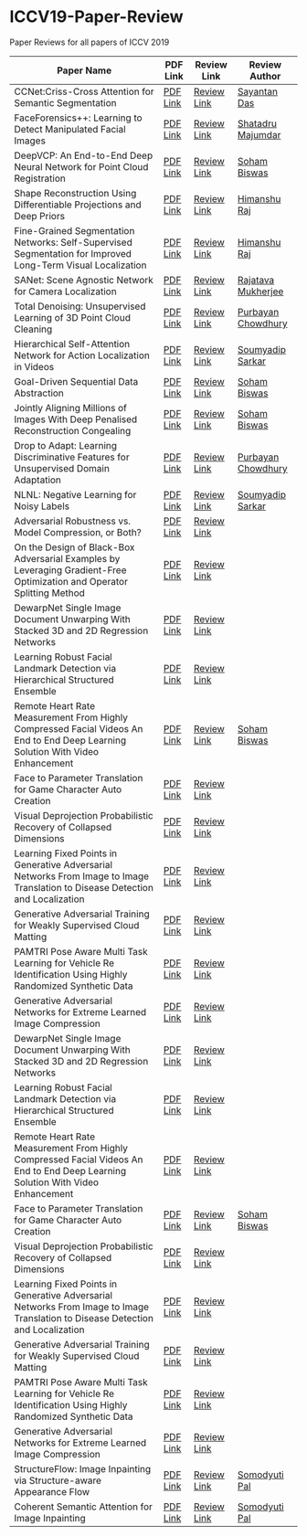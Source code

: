 # ICCV19-Paper-Review

Paper Reviews for all papers of ICCV 2019

| Paper Name  | PDF Link | Review Link  | Review Author |
|---|---|---|---|
| CCNet:Criss-Cross Attention for Semantic Segmentation| [PDF Link](https://arxiv.org/pdf/1811.11721.pdf) | [Review Link](https://www.youtube.com/watch?v=wF-DdshOpCw)  | [Sayantan Das](https://github.com/ucalyptus/)|
| FaceForensics++: Learning to Detect Manipulated Facial Images  | [PDF Link](http://openaccess.thecvf.com/content_ICCV_2019/papers/Rossler_FaceForensics_Learning_to_Detect_Manipulated_Facial_Images_ICCV_2019_paper.pdf) | [Review Link](https://{{site.github.owner_name}}.github.io/ICCV19-Paper-Review/FaceForensics%2B%2B)  | [Shatadru Majumdar](https://www.linkedin.com/in/shatadru-majumdar-ab262317b)|
| DeepVCP: An End-to-End Deep Neural Network for Point Cloud Registration  | [PDF Link](http://openaccess.thecvf.com/content_ICCV_2019/papers/Lu_DeepVCP_An_End-to-End_Deep_Neural_Network_for_Point_Cloud_Registration_ICCV_2019_paper.pdf) | [Review Link](https://{{site.github.owner_name}}.github.io/ICCV19-Paper-Review/DeepVCP)  | [Soham Biswas](https://www.linkedin.com/in/soham-biswas-590784168/)|
| Shape Reconstruction Using Differentiable Projections and Deep Priors  | [PDF Link](http://openaccess.thecvf.com/content_ICCV_2019/papers/Gadelha_Shape_Reconstruction_Using_Differentiable_Projections_and_Deep_Priors_ICCV_2019_paper.pdf) | [Review Link](https://{{site.github.owner_name}}.github.io/ICCV19-Paper-Review/Shape_Reconstruction)  | [Himanshu Raj](https://github.com/himanshuraj001)|
| Fine-Grained Segmentation Networks: Self-Supervised Segmentation for Improved Long-Term Visual Localization  | [PDF Link](http://openaccess.thecvf.com/content_ICCV_2019/papers/Larsson_Fine-Grained_Segmentation_Networks_Self-Supervised_Segmentation_for_Improved_Long-Term_Visual_Localization_ICCV_2019_paper.pdf) | [Review Link](https://{{site.github.owner_name}}.github.io/ICCV19-Paper-Review/Fine-Grained%20Segmentation%20Networks%20Self-Supervised%20Segmentation%20for%20Improved%20Long-Term%20Visual%20Localization)  | [Himanshu Raj](https://github.com/himanshuraj001)|
| SANet: Scene Agnostic Network for Camera Localization  | [PDF Link](http://openaccess.thecvf.com/content_ICCV_2019/papers/Yang_SANet_Scene_Agnostic_Network_for_Camera_Localization_ICCV_2019_paper.pdf) | [Review Link](https://{{site.github.owner_name}}.github.io/ICCV19-Paper-Review/SANet) | [Rajatava Mukherjee](https://www.linkedin.com/in/rajatava-mukherjee-6a3784182)|
| Total Denoising: Unsupervised Learning of 3D Point Cloud Cleaning | [PDF Link](http://openaccess.thecvf.com/content_ICCV_2019/papers/Hermosilla_Total_Denoising_Unsupervised_Learning_of_3D_Point_Cloud_Cleaning_ICCV_2019_paper.pdf) | [Review Link](https://{{site.github.owner_name}}.github.io/ICCV19-Paper-Review/Total%20Denoising)  |[Purbayan Chowdhury](https://www.linkedin.com/in/purbayan-chowdhury-38126914a/)|
| Hierarchical Self-Attention Network for Action Localization in Videos  | [PDF Link](http://openaccess.thecvf.com/content_ICCV_2019/papers/Pramono_Hierarchical_Self-Attention_Network_for_Action_Localization_in_Videos_ICCV_2019_paper.pdf) | [Review Link](https://{{site.github.owner_name}}.github.io/ICCV19-Paper-Review/Hierarchical%20Self-Attention%20Network)| [Soumyadip Sarkar](https://www.linkedin.com/in/soumyadip-sarkar-173901183/)|
| Goal-Driven Sequential Data Abstraction  | [PDF Link](http://openaccess.thecvf.com/content_ICCV_2019/papers/Muhammad_Goal-Driven_Sequential_Data_Abstraction_ICCV_2019_paper.pdf) | [Review Link](https://{{site.github.owner_name}}.github.io/ICCV19-Paper-Review/Goal-Driven%20Sequential%20Data%20Abstraction)  | [Soham Biswas](https://www.linkedin.com/in/soham-biswas-590784168/) |
| Jointly Aligning Millions of Images With Deep Penalised Reconstruction Congealing  | [PDF Link](http://openaccess.thecvf.com/content_ICCV_2019/papers/Annunziata_Jointly_Aligning_Millions_of_Images_With_Deep_Penalised_Reconstruction_Congealing_ICCV_2019_paper.pdf) | [Review Link](https://{{site.github.owner_name}}.github.io/ICCV19-Paper-Review/Reconstruction%20Congealing)  | [Soham Biswas](https://www.linkedin.com/in/soham-biswas-590784168/) |
| Drop to Adapt: Learning Discriminative Features for Unsupervised Domain Adaptation  | [PDF Link](http://openaccess.thecvf.com/content_ICCV_2019/papers/Lee_Drop_to_Adapt_Learning_Discriminative_Features_for_Unsupervised_Domain_Adaptation_ICCV_2019_paper.pdf) | [Review Link](https://{{site.github.owner_name}}.github.io/ICCV19-Paper-Review/Drop%20to%20Adapt)  |[Purbayan Chowdhury](https://www.linkedin.com/in/purbayan-chowdhury-38126914a/) |
| NLNL: Negative Learning for Noisy Labels  | [PDF Link](http://openaccess.thecvf.com/content_ICCV_2019/papers/Kim_NLNL_Negative_Learning_for_Noisy_Labels_ICCV_2019_paper.pdf) | [Review Link](https://{{site.github.owner_name}}.github.io/ICCV19-Paper-Review/NLNL)  |[Soumyadip Sarkar](https://github.com/soumya997)|
| Adversarial Robustness vs. Model Compression, or Both? | [PDF Link](http://openaccess.thecvf.com/content_ICCV_2019/papers/Ye_Adversarial_Robustness_vs._Model_Compression_or_Both_ICCV_2019_paper.pdf) | [Review Link](https://{{site.github.owner_name}}.github.io/ICCV19-Paper-Review/Adversarial%20Robustness%20Model%20Compression) | |
| On the Design of Black-Box Adversarial Examples by Leveraging Gradient-Free Optimization and Operator Splitting Method  | [PDF Link](http://openaccess.thecvf.com/content_ICCV_2019/papers/Zhao_On_the_Design_of_Black-Box_Adversarial_Examples_by_Leveraging_Gradient-Free_ICCV_2019_paper.pdf) | [Review Link](https://{{site.github.owner_name}}.github.io/ICCV19-Paper-Review/Black-Box%20Adversarial%20Examples)  | |
| DewarpNet Single Image Document Unwarping With Stacked 3D and 2D Regression Networks | [PDF Link](http://openaccess.thecvf.com/content_ICCV_2019/papers/Das_DewarpNet_Single-Image_Document_Unwarping_With_Stacked_3D_and_2D_Regression_ICCV_2019_paper.pdf) | [Review Link](https://{{site.github.owner_name}}.github.io/ICCV19-Paper-Review/DewarpNet_Single_Image_Document_Unwarping_With_Stacked_3D_and_2D_Regression_Networks) |  |
| Learning Robust Facial Landmark Detection via Hierarchical Structured Ensemble | [PDF Link](http://openaccess.thecvf.com/content_ICCV_2019/papers/Zou_Learning_Robust_Facial_Landmark_Detection_via_Hierarchical_Structured_Ensemble_ICCV_2019_paper.pdf) | [Review Link](https://{{site.github.owner_name}}.github.io/ICCV19-Paper-Review/Learning_Robust_Facial_Landmark_Detection_via_Hierarchical_Structured_Ensemble) |  |
| Remote Heart Rate Measurement From Highly Compressed Facial Videos An End to End Deep Learning Solution With Video Enhancement | [PDF Link](http://openaccess.thecvf.com/content_ICCV_2019/papers/Yu_Remote_Heart_Rate_Measurement_From_Highly_Compressed_Facial_Videos_An_ICCV_2019_paper.pdf) | [Review Link](https://{{site.github.owner_name}}.github.io/ICCV19-Paper-Review/Remote_Heart_Rate_Measurement_From_Highly_Compressed_Facial_Videos_An_End_to_End_Deep_Learning_Solution_With_Video_Enhancement) | [Soham Biswas](https://www.linkedin.com/in/soham-biswas-590784168/) |
| Face to Parameter Translation for Game Character Auto Creation | [PDF Link](http://openaccess.thecvf.com/content_ICCV_2019/papers/Shi_Face-to-Parameter_Translation_for_Game_Character_Auto-Creation_ICCV_2019_paper.pdf) | [Review Link](https://{{site.github.owner_name}}.github.io/ICCV19-Paper-Review/Face_to_Parameter_Translation_for_Game_Character_Auto_Creation) |  |
| Visual Deprojection Probabilistic Recovery of Collapsed Dimensions | [PDF Link](http://openaccess.thecvf.com/content_ICCV_2019/papers/Balakrishnan_Visual_Deprojection_Probabilistic_Recovery_of_Collapsed_Dimensions_ICCV_2019_paper.pdf) | [Review Link](https://{{site.github.owner_name}}.github.io/ICCV19-Paper-Review/Visual_Deprojection_Probabilistic_Recovery_of_Collapsed_Dimensions) |  |
| Learning Fixed Points in Generative Adversarial Networks From Image to Image Translation to Disease Detection and Localization | [PDF Link](http://openaccess.thecvf.com/content_ICCV_2019/papers/Siddiquee_Learning_Fixed_Points_in_Generative_Adversarial_Networks_From_Image-to-Image_Translation_ICCV_2019_paper.pdf) | [Review Link](https://{{site.github.owner_name}}.github.io/ICCV19-Paper-Review/Learning_Fixed_Points_in_Generative_Adversarial_Networks_From_Image_to_Image_Translation_to_Disease_Detection_and_Localization) |  |
| Generative Adversarial Training for Weakly Supervised Cloud Matting | [PDF Link](http://openaccess.thecvf.com/content_ICCV_2019/papers/Zou_Generative_Adversarial_Training_for_Weakly_Supervised_Cloud_Matting_ICCV_2019_paper.pdf) | [Review Link](https://{{site.github.owner_name}}.github.io/ICCV19-Paper-Review/Generative_Adversarial_Training_for_Weakly_Supervised_Cloud_Matting) |  |
| PAMTRI Pose Aware Multi Task Learning for Vehicle Re Identification Using Highly Randomized Synthetic Data | [PDF Link](http://openaccess.thecvf.com/content_ICCV_2019/papers/Tang_PAMTRI_Pose-Aware_Multi-Task_Learning_for_Vehicle_Re-Identification_Using_Highly_Randomized_ICCV_2019_paper.pdf) | [Review Link](https://{{site.github.owner_name}}.github.io/ICCV19-Paper-Review/PAMTRI_Pose_Aware_Multi_Task_Learning_for_Vehicle_Re_Identification_Using_Highly_Randomized_Synthetic_Data) |  |
| Generative Adversarial Networks for Extreme Learned Image Compression | [PDF Link](http://openaccess.thecvf.com/content_ICCV_2019/papers/Agustsson_Generative_Adversarial_Networks_for_Extreme_Learned_Image_Compression_ICCV_2019_paper.pdf) | [Review Link](https://{{site.github.owner_name}}.github.io/ICCV19-Paper-Review/Generative_Adversarial_Networks_for_Extreme_Learned_Image_Compression) |  |
| DewarpNet Single Image Document Unwarping With Stacked 3D and 2D Regression Networks | [PDF Link](http://openaccess.thecvf.com/content_ICCV_2019/papers/Das_DewarpNet_Single-Image_Document_Unwarping_With_Stacked_3D_and_2D_Regression_ICCV_2019_paper.pdf) | [Review Link](https://{{site.github.owner_name}}.github.io/ICCV19-Paper-Review/DewarpNet_Single_Image_Document_Unwarping_With_Stacked_3D_and_2D_Regression_Networks) |  |
| Learning Robust Facial Landmark Detection via Hierarchical Structured Ensemble | [PDF Link](http://openaccess.thecvf.com/content_ICCV_2019/papers/Zou_Learning_Robust_Facial_Landmark_Detection_via_Hierarchical_Structured_Ensemble_ICCV_2019_paper.pdf) | [Review Link](https://{{site.github.owner_name}}.github.io/ICCV19-Paper-Review/Learning_Robust_Facial_Landmark_Detection_via_Hierarchical_Structured_Ensemble) |  |
| Remote Heart Rate Measurement From Highly Compressed Facial Videos An End to End Deep Learning Solution With Video Enhancement | [PDF Link](http://openaccess.thecvf.com/content_ICCV_2019/papers/Yu_Remote_Heart_Rate_Measurement_From_Highly_Compressed_Facial_Videos_An_ICCV_2019_paper.pdf) | [Review Link](https://{{site.github.owner_name}}.github.io/ICCV19-Paper-Review/Remote_Heart_Rate_Measurement_From_Highly_Compressed_Facial_Videos_An_End_to_End_Deep_Learning_Solution_With_Video_Enhancement) |  |
| Face to Parameter Translation for Game Character Auto Creation | [PDF Link](http://openaccess.thecvf.com/content_ICCV_2019/papers/Shi_Face-to-Parameter_Translation_for_Game_Character_Auto-Creation_ICCV_2019_paper.pdf) | [Review Link](https://{{site.github.owner_name}}.github.io/ICCV19-Paper-Review/Face_to_Parameter_Translation_for_Game_Character_Auto_Creation) | [Soham Biswas](https://www.linkedin.com/in/soham-biswas-590784168/) |
| Visual Deprojection Probabilistic Recovery of Collapsed Dimensions | [PDF Link](http://openaccess.thecvf.com/content_ICCV_2019/papers/Balakrishnan_Visual_Deprojection_Probabilistic_Recovery_of_Collapsed_Dimensions_ICCV_2019_paper.pdf) | [Review Link](https://{{site.github.owner_name}}.github.io/ICCV19-Paper-Review/Visual_Deprojection_Probabilistic_Recovery_of_Collapsed_Dimensions) |  |
| Learning Fixed Points in Generative Adversarial Networks From Image to Image Translation to Disease Detection and Localization | [PDF Link](http://openaccess.thecvf.com/content_ICCV_2019/papers/Siddiquee_Learning_Fixed_Points_in_Generative_Adversarial_Networks_From_Image-to-Image_Translation_ICCV_2019_paper.pdf) | [Review Link](https://{{site.github.owner_name}}.github.io/ICCV19-Paper-Review/Learning_Fixed_Points_in_Generative_Adversarial_Networks_From_Image_to_Image_Translation_to_Disease_Detection_and_Localization) |  |
| Generative Adversarial Training for Weakly Supervised Cloud Matting | [PDF Link](http://openaccess.thecvf.com/content_ICCV_2019/papers/Zou_Generative_Adversarial_Training_for_Weakly_Supervised_Cloud_Matting_ICCV_2019_paper.pdf) | [Review Link](https://{{site.github.owner_name}}.github.io/ICCV19-Paper-Review/Generative_Adversarial_Training_for_Weakly_Supervised_Cloud_Matting) |  |
| PAMTRI Pose Aware Multi Task Learning for Vehicle Re Identification Using Highly Randomized Synthetic Data | [PDF Link](http://openaccess.thecvf.com/content_ICCV_2019/papers/Tang_PAMTRI_Pose-Aware_Multi-Task_Learning_for_Vehicle_Re-Identification_Using_Highly_Randomized_ICCV_2019_paper.pdf) | [Review Link](https://{{site.github.owner_name}}.github.io/ICCV19-Paper-Review/PAMTRI_Pose_Aware_Multi_Task_Learning_for_Vehicle_Re_Identification_Using_Highly_Randomized_Synthetic_Data) |  |
| Generative Adversarial Networks for Extreme Learned Image Compression | [PDF Link](http://openaccess.thecvf.com/content_ICCV_2019/papers/Agustsson_Generative_Adversarial_Networks_for_Extreme_Learned_Image_Compression_ICCV_2019_paper.pdf) | [Review Link](https://{{site.github.owner_name}}.github.io/ICCV19-Paper-Review/Generative_Adversarial_Networks_for_Extreme_Learned_Image_Compression) |  |
| StructureFlow: Image Inpainting via Structure-aware Appearance Flow | [PDF Link](http://openaccess.thecvf.com/content_ICCV_2019/papers/Ren_StructureFlow_Image_Inpainting_via_Structure-Aware_Appearance_Flow_ICCV_2019_paper.pdf) | [Review Link](https://{{site.github.owner_name}}.github.io/ICCV19-Paper-Review/StructureFlow_Image_Inpainting_via_Structure_Aware_Appearance_Flow) |[Somodyuti Pal](https://github.com/Palspal98)  |
| Coherent Semantic Attention for Image Inpainting | [PDF Link](http://openaccess.thecvf.com/content_ICCV_2019/papers/Liu_Coherent_Semantic_Attention_for_Image_Inpainting_ICCV_2019_paper.pdf) | [Review Link](https://{{site.github.owner_name}}.github.io/ICCV19-Paper-Review/CSAII) |[Somodyuti Pal](https://github.com/Palspal98) |
